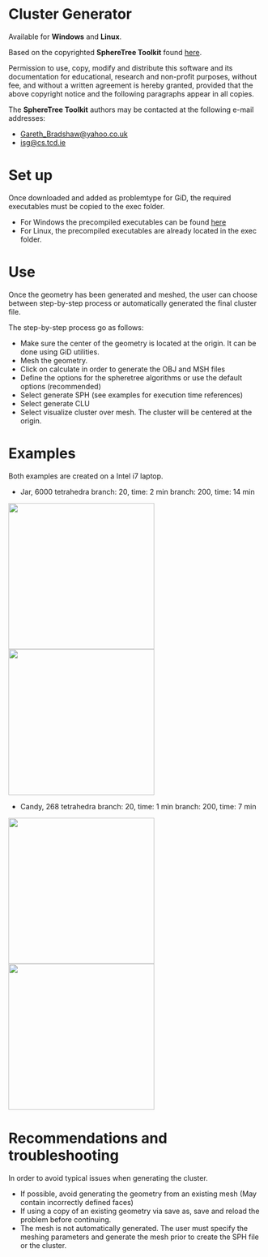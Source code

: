 
# Cluster Generator
Available for __Windows__ and __Linux__.

Based on the copyrighted __SphereTree Toolkit__ found [here](http://isg.cs.tcd.ie/spheretree/).

Permission to use, copy, modify and distribute this software and its
  documentation for educational, research and non-profit purposes, without
  fee, and without a written agreement is hereby granted, provided that the
  above copyright notice and the following paragraphs appear in all copies.

The __SphereTree Toolkit__ authors may be contacted at the following e-mail addresses:
- Gareth_Bradshaw@yahoo.co.uk
- isg@cs.tcd.ie



# Set up
Once downloaded and added as problemtype for GiD, the required executables must be copied to the exec folder.
- For Windows the precompiled executables can be found [here](http://isg.cs.tcd.ie/spheretree/downloads/spheretree-1.0-win32.zip)
- For Linux, the precompiled executables are already located in the exec folder.

# Use
Once the geometry has been generated and meshed, the user can choose between step-by-step process or automatically generated the final cluster file.

The step-by-step process go as follows:
- Make sure the center of the geometry is located at the origin. It can be done using GiD utilities.
- Mesh the geometry.
- Click on calculate in order to generate the OBJ and MSH files
- Define the options for the spheretree algorithms or use the default options (recommended)
- Select generate SPH (see examples for execution time references)
- Select generate CLU
- Select visualize cluster over mesh. The cluster will be centered at the origin.

# Examples
Both examples are created on a Intel i7 laptop.

- Jar, 6000 tetrahedra
branch: 20, time: 2 min
branch: 200, time: 14 min

<span>
<img align="center" src="https://github.com/KratosMultiphysics/Kratos/blob/dem-cluster_creation/applications/DEMApplication/custom_problemtype/DEMClusters.gid/images/jar1.bmp" width="288">
</span>
<br>

<span>
<img align="center" src="https://github.com/KratosMultiphysics/Kratos/blob/dem-cluster_creation/applications/DEMApplication/custom_problemtype/DEMClusters.gid/images/jar1-1.bmp" width="288">

</span>
<br>


- Candy, 268 tetrahedra
branch: 20, time: 1 min
branch: 200, time: 7 min

<span>
<img align="center" src="https://github.com/KratosMultiphysics/Kratos/blob/dem-cluster_creation/applications/DEMApplication/custom_problemtype/DEMClusters.gid/images/candy1.bmp" width="288">
</span>
<br>

<span>
<img align="center" src="https://github.com/KratosMultiphysics/Kratos/blob/dem-cluster_creation/applications/DEMApplication/custom_problemtype/DEMClusters.gid/images/candy1-1.bmp" width="288">
</span>
<br>





# Recommendations and troubleshooting
In order to avoid typical issues when generating the cluster.
- If possible, avoid generating the geometry from an existing mesh (May contain incorrectly defined faces)
- If using a copy of an existing geometry via save as, save and reload the problem before continuing.
- The mesh is not automatically generated. The user must specify the meshing parameters and generate the mesh prior to create the SPH file or the cluster.


